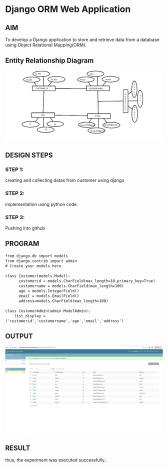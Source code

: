 # Django ORM Web Application

## AIM
To develop a Django application to store and retrieve data from a database using Object Relational Mapping(ORM).

## Entity Relationship Diagram

![output](entitydiagram.png)

## DESIGN STEPS

### STEP 1:
creating and collecting datas from customer using django

### STEP 2:
implementation using python code.

### STEP 3:

Pushing into github

## PROGRAM
```
from django.db import models
from django.contrib import admin
# Create your models here.

class Customer(models.Model):
      customerid = models.CharField(max_length=10,primary_key=True)
      customername = models.CharField(max_length=100)
      age = models.IntegerField()
      email = models.EmailField()
      address=models.CharField(max_length=100)

class CustomerAdmin(admin.ModelAdmin):
    list_display = ('customerid','customername','age','email','address')   
```

## OUTPUT

![output](customer.png)


## RESULT
thus, the experiment was executed successfully..
